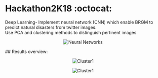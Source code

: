 # Hackathon2K18 :octocat:
Deep Learning- Implement neural network (CNN) which enable BRGM to predict natural disasters from twitter images.<br> Use PCA and clustering methods to distinguish pertinent images
<p align="center">
  <img src="https://github.com/wlambert01/Hackathon2K18/blob/master/docs/DL.gif" title="Neural Networks">
</p>
## Results overview:
<p align="center">
  <img src="https://github.com/wlambert01/Hackathon2K18/blob/master/Cluster2.png" title="Cluster1">
</p>
<p align="center">
  <img src="https://github.com/wlambert01/Hackathon2K18/blob/master/Cluster1.png" title="Cluster1">
</p>

